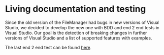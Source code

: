 # Living documentation and testing

Since the old version of the FileManager had bugs in new versions of Visual Studio, we decided to develop the new one with BDD and end 2 end tests in Visual Studio. Our goal is the detection of breaking changes in further versions of Visual Studio and a list of supported features with examples.

The last end 2 end test can be found [here](../T4FileManagerVisualStudio.html).